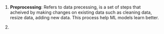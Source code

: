 1. **Preprocessing**: Refers to data precessing, is a set of steps that acheived by making changes on existing data such as cleaning data, resize data, adding new data. This process help ML models learn better. 

2. 


